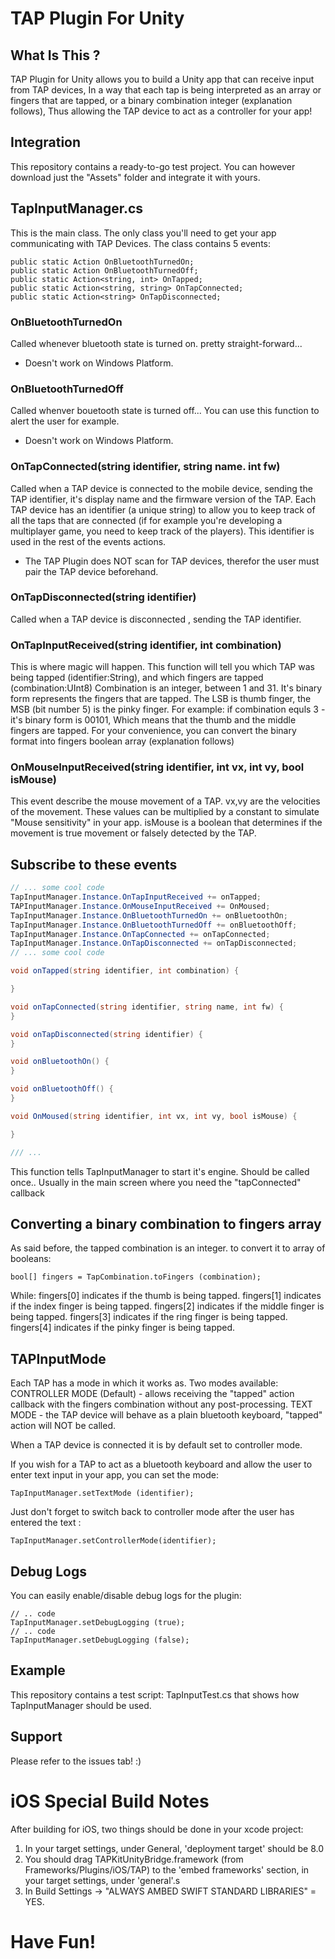 # TAP Plugin For Unity

## What Is This ?

TAP Plugin for Unity allows you to build a Unity app that can receive input from TAP devices,
In a way that each tap is being interpreted as an array or fingers that are tapped, or a binary combination integer (explanation follows), Thus allowing the TAP device to act as a controller for your app!

## Integration

This repository contains a ready-to-go test project. You can however download just the "Assets" folder and integrate it with yours.

## TapInputManager.cs

This is the main class. The only class you'll need to get your app communicating with TAP Devices.
The class contains 5 events:

```
public static Action OnBluetoothTurnedOn;
public static Action OnBluetoothTurnedOff;
public static Action<string, int> OnTapped;
public static Action<string, string> OnTapConnected;
public static Action<string> OnTapDisconnected;

```

### OnBluetoothTurnedOn

Called whenever bluetooth state is turned on. pretty straight-forward... 
* Doesn't work on Windows Platform.

### OnBluetoothTurnedOff

Called whenver bouetooth state is turned off... You can use this function to alert the user for example.
* Doesn't work on Windows Platform.

### OnTapConnected(string identifier, string name. int fw)

Called when a TAP device is connected to the mobile device, sending the TAP identifier, it's display name and the firmware version of the TAP.
Each TAP device has an identifier (a unique string) to allow you to keep track of all the taps that are connected
(if for example you're developing a multiplayer game, you need to keep track of the players).
This identifier is used in the rest of the events actions.
* The TAP Plugin does NOT scan for TAP devices, therefor the user must pair the TAP device beforehand.

### OnTapDisconnected(string identifier)

Called when a TAP device is disconnected , sending the TAP identifier.

### OnTapInputReceived(string identifier, int combination)

This is where magic will happen.
This function will tell you which TAP was being tapped (identifier:String), and which fingers are tapped (combination:UInt8)
Combination is an integer, between 1 and 31.
It's binary form represents the fingers that are tapped.
The LSB is thumb finger, the MSB (bit number 5) is the pinky finger.
For example: if combination equls 3 - it's binary form is 00101,
Which means that the thumb and the middle fingers are tapped.
For your convenience, you can convert the binary format into fingers boolean array (explanation follows)

### OnMouseInputReceived(string identifier, int vx, int vy, bool isMouse)

This event describe the mouse movement of a TAP.
vx,vy are the velocities of the movement. These values can be multiplied by a constant to simulate "Mouse sensitivity" in your app.
isMouse is a boolean that determines if the movement is true movement or falsely detected by the TAP.

## Subscribe to these events

```c#
// ... some cool code
TapInputManager.Instance.OnTapInputReceived += onTapped;
TAPInputManager.Instance.OnMouseInputReceived += OnMoused;
TapInputManager.Instance.OnBluetoothTurnedOn += onBluetoothOn;
TapInputManager.Instance.OnBluetoothTurnedOff += onBluetoothOff;
TapInputManager.Instance.OnTapConnected += onTapConnected;
TapInputManager.Instance.OnTapDisconnected += onTapDisconnected;
// ... some cool code

void onTapped(string identifier, int combination) {

}

void onTapConnected(string identifier, string name, int fw) {
}

void onTapDisconnected(string identifier) {
}

void onBluetoothOn() {
}

void onBluetoothOff() {
}

void OnMoused(string identifier, int vx, int vy, bool isMouse) {

}

/// ...
```

This function tells TapInputManager to start it's engine.
Should be called once.. Usually in the main screen where you need the "tapConnected" callback

## Converting a binary combination to fingers array

As said before, the tapped combination is an integer. to convert it to array of booleans:

```
bool[] fingers = TapCombination.toFingers (combination);
```

While:
fingers[0] indicates if the thumb is being tapped.
fingers[1] indicates if the index finger is being tapped.
fingers[2] indicates if the middle finger is being tapped.
fingers[3] indicates if the ring finger is being tapped.
fingers[4] indicates if the pinky finger is being tapped.

## TAPInputMode

Each TAP has a mode in which it works as.
Two modes available:
CONTROLLER MODE (Default) - allows receiving the "tapped" action callback with the fingers combination without any post-processing.
TEXT MODE - the TAP device will behave as a plain bluetooth keyboard, "tapped" action will NOT be called.

When a TAP device is connected it is by default set to controller mode.

If you wish for a TAP to act as a bluetooth keyboard and allow the user to enter text input in your app, you can set the mode:


```
TapInputManager.setTextMode (identifier);
```

Just don't forget to switch back to controller mode after the user has entered the text :

```
TapInputManager.setControllerMode(identifier);
```

## Debug Logs

You can easily enable/disable debug logs for the plugin:

```
// .. code
TapInputManager.setDebugLogging (true);
// .. code
TapInputManager.setDebugLogging (false);
```

## Example

This repository contains a test script: TapInputTest.cs that shows how TapInputManager should be used.

## Support

Please refer to the issues tab! :)

# iOS Special Build Notes

After building for iOS, two things should be done in your xcode project:

1) In your target settings, under General, 'deployment target' should be 8.0
2) You should drag TAPKitUnityBridge.framework (from Frameworks/Plugins/iOS/TAP) to the 'embed frameworks' section, in your target settings, under 'general'.s
3) In Build Settings -> "ALWAYS AMBED SWIFT STANDARD LIBRARIES" = YES.

# Have Fun!





